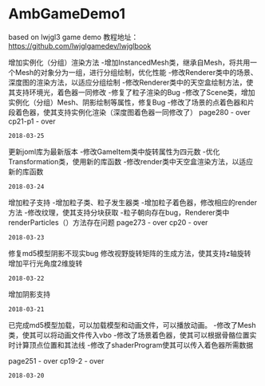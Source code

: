 # AmbGameDemo1
based on lwjgl3 game demo
教程地址：
https://github.com/lwjglgamedev/lwjglbook

增加实例化（分组）渲染方法
    -增加InstancedMesh类，继承自Mesh，将共用一个Mesh的对象分为一组，进行分组绘制，优化性能
    -修改Renderer类中的场景、深度图的渲染方法，以适应分组绘制
    -修改Renderer类中的天空盒绘制方法，使其支持环境光，着色器一同修改
    -修复了粒子渲染的Bug
    -修改了Scene类，增加实例化（分组）Mesh、阴影绘制等属性，修复Bug
    -修改了场景的点着色器和片段着色器，使其支持实例化渲染（深度图着色器一同修改了）
    page280 - over
    cp21-p1 - over
    
    2018-03-25

更新joml库为最新版本
    -修改GameItem类中旋转属性为四元数
    -优化Transformation类，使用新的库函数
    -修改render类中天空盒渲染方法，以适应新的库函数
    
    2018-03-24

增加粒子支持
    -增加粒子类、粒子发生器类
    -增加粒子着色器，修改相应的render方法
    -修改纹理，使其支持分块获取
    -粒子朝向存在bug，Renderer类中renderParticles（）方法存在问题
    page273 - over
    cp20 - over
   
    2018-03-23

修复md5模型阴影不现实bug
    修改视野旋转矩阵的生成方法，使其支持z轴旋转
    增加平行光角度2维旋转

    2018-03-22

增加阴影支持

    2018-03-21

已完成md5模型加载，可以加载模型和动画文件，可以播放动画。
    -修改了Mesh类，使其可以将动画文件传入vbo
    -修改了场景着色器，使其可以根据骨骼位置实时计算顶点位置和其法线
    -修改了shaderProgram使其可以传入着色器所需数据
    
page251 - over
cp19-2 - over

    2018-03-20

